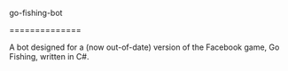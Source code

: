 go-fishing-bot

==============


A bot designed for a (now out-of-date) version of the Facebook game, Go Fishing, written in C#.
